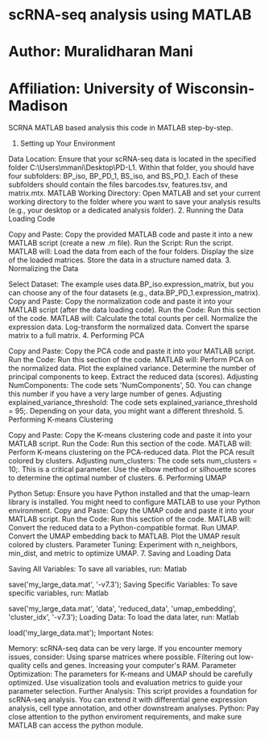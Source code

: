 # scRNA-seq analysis using MATLAB
# Author: Muralidharan Mani 
# Affiliation: University of Wisconsin-Madison
SCRNA MATLAB based analysis
this code in MATLAB step-by-step.

1. Setting up Your Environment

Data Location:
Ensure that your scRNA-seq data is located in the specified folder C:\Users\mmani\Desktop\PD-L1.
Within that folder, you should have four subfolders: BP_iso, BP_PD_1, BS_iso, and BS_PD_1.
Each of these subfolders should contain the files barcodes.tsv, features.tsv, and matrix.mtx.
MATLAB Working Directory:
Open MATLAB and set your current working directory to the folder where you want to save your analysis results (e.g., your desktop or a dedicated analysis folder).
2. Running the Data Loading Code

Copy and Paste:
Copy the provided MATLAB code and paste it into a new MATLAB script (create a new .m file).
Run the Script:
Run the script. MATLAB will:
Load the data from each of the four folders.
Display the size of the loaded matrices.
Store the data in a structure named data.
3. Normalizing the Data

Select Dataset:
The example uses data.BP_iso.expression_matrix, but you can choose any of the four datasets (e.g., data.BP_PD_1.expression_matrix).
Copy and Paste:
Copy the normalization code and paste it into your MATLAB script (after the data loading code).
Run the Code:
Run this section of the code. MATLAB will:
Calculate the total counts per cell.
Normalize the expression data.
Log-transform the normalized data.
Convert the sparse matrix to a full matrix.
4. Performing PCA

Copy and Paste:
Copy the PCA code and paste it into your MATLAB script.
Run the Code:
Run this section of the code. MATLAB will:
Perform PCA on the normalized data.
Plot the explained variance.
Determine the number of principal components to keep.
Extract the reduced data (scores).
Adjusting NumComponents:
The code sets 'NumComponents', 50. You can change this number if you have a very large number of genes.
Adjusting explained_variance_threshold:
The code sets explained_variance_threshold = 95;. Depending on your data, you might want a different threshold.
5. Performing K-means Clustering

Copy and Paste:
Copy the K-means clustering code and paste it into your MATLAB script.
Run the Code:
Run this section of the code. MATLAB will:
Perform K-means clustering on the PCA-reduced data.
Plot the PCA result colored by clusters.
Adjusting num_clusters:
The code sets num_clusters = 10;. This is a critical parameter.
Use the elbow method or silhouette scores to determine the optimal number of clusters.
6. Performing UMAP

Python Setup:
Ensure you have Python installed and that the umap-learn library is installed.
You might need to configure MATLAB to use your Python environment.
Copy and Paste:
Copy the UMAP code and paste it into your MATLAB script.
Run the Code:
Run this section of the code. MATLAB will:
Convert the reduced data to a Python-compatible format.
Run UMAP.
Convert the UMAP embedding back to MATLAB.
Plot the UMAP result colored by clusters.
Parameter Tuning:
Experiment with n_neighbors, min_dist, and metric to optimize UMAP.
7. Saving and Loading Data

Saving All Variables:
To save all variables, run:
Matlab

save('my_large_data.mat', '-v7.3');
Saving Specific Variables:
To save specific variables, run:
Matlab

save('my_large_data.mat', 'data', 'reduced_data', 'umap_embedding', 'cluster_idx', '-v7.3');
Loading Data:
To load the data later, run:
Matlab

load('my_large_data.mat');
Important Notes:

Memory: scRNA-seq data can be very large. If you encounter memory issues, consider:
Using sparse matrices where possible.
Filtering out low-quality cells and genes.
Increasing your computer's RAM.
Parameter Optimization:
The parameters for K-means and UMAP should be carefully optimized.
Use visualization tools and evaluation metrics to guide your parameter selection.
Further Analysis:
This script provides a foundation for scRNA-seq analysis.
You can extend it with differential gene expression analysis, cell type annotation, and other downstream analyses.
Python:
Pay close attention to the python enviroment requirements, and make sure MATLAB can access the python module.
